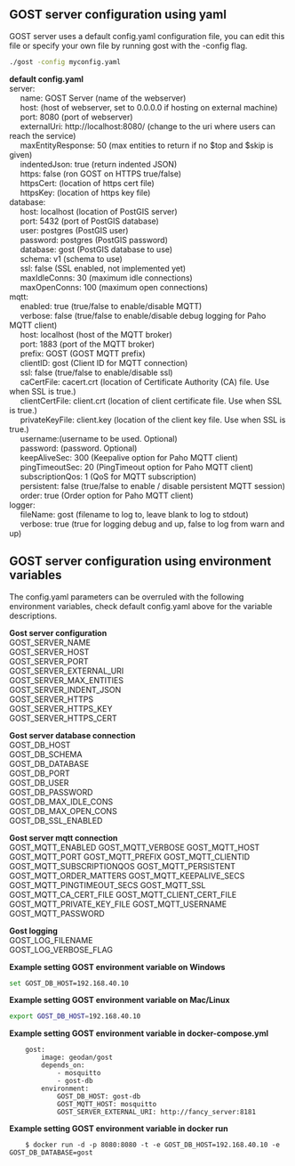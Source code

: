 ## GOST server configuration using yaml

GOST server uses a default config.yaml configuration file, you can edit this file or specify your own file by running gost with the -config flag. 

```sh
./gost -config myconfig.yaml
```

**default config.yaml**  
server: <br />
&nbsp;&nbsp;&nbsp;&nbsp;&nbsp;name: GOST Server (name of the webserver)<br />
&nbsp;&nbsp;&nbsp;&nbsp;&nbsp;host: (host of webserver, set to 0.0.0.0 if hosting on external machine)<br />
&nbsp;&nbsp;&nbsp;&nbsp;&nbsp;port: 8080 (port of webserver)<br />
&nbsp;&nbsp;&nbsp;&nbsp;&nbsp;externalUri: http://localhost:8080/ (change to the uri where users can reach the service)<br />
&nbsp;&nbsp;&nbsp;&nbsp;&nbsp;maxEntityResponse: 50 (max entities to return if no $top and $skip is given)<br />
&nbsp;&nbsp;&nbsp;&nbsp;&nbsp;indentedJson: true (return indented JSON)<br />
&nbsp;&nbsp;&nbsp;&nbsp;&nbsp;https: false (ron GOST on HTTPS true/false)<br />
&nbsp;&nbsp;&nbsp;&nbsp;&nbsp;httpsCert: (location of https cert file)<br />
&nbsp;&nbsp;&nbsp;&nbsp;&nbsp;httpsKey: (location of https key file)<br />
database:<br />
&nbsp;&nbsp;&nbsp;&nbsp;&nbsp;host: localhost (location of PostGIS server)<br />
&nbsp;&nbsp;&nbsp;&nbsp;&nbsp;port: 5432 (port of PostGIS database)<br />
&nbsp;&nbsp;&nbsp;&nbsp;&nbsp;user: postgres (PostGIS user)<br />
&nbsp;&nbsp;&nbsp;&nbsp;&nbsp;password: postgres (PostGIS password)<br />
&nbsp;&nbsp;&nbsp;&nbsp;&nbsp;database: gost (PostGIS database to use)<br />
&nbsp;&nbsp;&nbsp;&nbsp;&nbsp;schema: v1 (schema to use)<br />
&nbsp;&nbsp;&nbsp;&nbsp;&nbsp;ssl: false (SSL enabled, not implemented yet)<br />
&nbsp;&nbsp;&nbsp;&nbsp;&nbsp;maxIdleConns: 30 (maximum idle connections)<br />
&nbsp;&nbsp;&nbsp;&nbsp;&nbsp;maxOpenConns: 100 (maximum open connections)<br />
mqtt:<br />
&nbsp;&nbsp;&nbsp;&nbsp;&nbsp;enabled: true (true/false to enable/disable MQTT)<br />
&nbsp;&nbsp;&nbsp;&nbsp;&nbsp;verbose: false (true/false to enable/disable debug logging for Paho MQTT client)<br />
&nbsp;&nbsp;&nbsp;&nbsp;&nbsp;host: localhost (host of the MQTT broker)<br />
&nbsp;&nbsp;&nbsp;&nbsp;&nbsp;port: 1883 (port of the MQTT broker)<br />
&nbsp;&nbsp;&nbsp;&nbsp;&nbsp;prefix: GOST (GOST MQTT prefix)<br/>
&nbsp;&nbsp;&nbsp;&nbsp;&nbsp;clientID: gost (Client ID for MQTT connection)<br/>
&nbsp;&nbsp;&nbsp;&nbsp;&nbsp;ssl: false (true/false to enable/disable ssl)<br/>
&nbsp;&nbsp;&nbsp;&nbsp;&nbsp;caCertFile: cacert.crt (location of Certificate Authority (CA) file. Use when SSL is true.) <br/>
&nbsp;&nbsp;&nbsp;&nbsp;&nbsp;clientCertFile: client.crt (location of client certificate file. Use when SSL is true.) <br/>
&nbsp;&nbsp;&nbsp;&nbsp;&nbsp;privateKeyFile: client.key (location of the client key file. Use when SSL is true.)<br/>
&nbsp;&nbsp;&nbsp;&nbsp;&nbsp;username:(username to be used. Optional)<br/>
&nbsp;&nbsp;&nbsp;&nbsp;&nbsp;password: (password. Optional)<br/>
&nbsp;&nbsp;&nbsp;&nbsp;&nbsp;keepAliveSec: 300 (Keepalive option for Paho MQTT client)<br/>
&nbsp;&nbsp;&nbsp;&nbsp;&nbsp;pingTimeoutSec: 20 (PingTimeout option for Paho MQTT client)<br/>
&nbsp;&nbsp;&nbsp;&nbsp;&nbsp;subscriptionQos: 1 (QoS for MQTT subscription)<br/>
&nbsp;&nbsp;&nbsp;&nbsp;&nbsp;persistent: false (true/false to enable / disable persistent MQTT session)<br/>
&nbsp;&nbsp;&nbsp;&nbsp;&nbsp;order: true (Order option for Paho MQTT client)<br/>
logger:<br />
&nbsp;&nbsp;&nbsp;&nbsp;&nbsp;fileName: gost (filename to log to, leave blank to log to stdout)<br />
&nbsp;&nbsp;&nbsp;&nbsp;&nbsp;verbose: true (true for logging debug and up, false to log from warn and up)<br />

##  GOST server configuration using environment variables
The config.yaml parameters can be overruled with the following environment variables, check default config.yaml above for the variable descriptions.

**Gost server configuration**  
GOST_SERVER_NAME  
GOST_SERVER_HOST  
GOST_SERVER_PORT  
GOST_SERVER_EXTERNAL_URI  
GOST_SERVER_MAX_ENTITIES  
GOST_SERVER_INDENT_JSON  
GOST_SERVER_HTTPS  
GOST_SERVER_HTTPS_KEY  
GOST_SERVER_HTTPS_CERT  

**Gost server database connection**  
GOST_DB_HOST  
GOST_DB_SCHEMA  
GOST_DB_DATABASE  
GOST_DB_PORT  
GOST_DB_USER  
GOST_DB_PASSWORD  
GOST_DB_MAX_IDLE_CONS  
GOST_DB_MAX_OPEN_CONS  
GOST_DB_SSL_ENABLED

**Gost server mqtt connection**  
GOST_MQTT_ENABLED
GOST_MQTT_VERBOSE
GOST_MQTT_HOST  
GOST_MQTT_PORT
GOST_MQTT_PREFIX
GOST_MQTT_CLIENTID
GOST_MQTT_SUBSCRIPTIONQOS
GOST_MQTT_PERSISTENT
GOST_MQTT_ORDER_MATTERS
GOST_MQTT_KEEPALIVE_SECS
GOST_MQTT_PINGTIMEOUT_SECS
GOST_MQTT_SSL
GOST_MQTT_CA_CERT_FILE
GOST_MQTT_CLIENT_CERT_FILE
GOST_MQTT_PRIVATE_KEY_FILE
GOST_MQTT_USERNAME
GOST_MQTT_PASSWORD

**Gost logging**  
GOST_LOG_FILENAME  
GOST_LOG_VERBOSE_FLAG   

**Example setting GOST environment variable on Windows**

```sh
set GOST_DB_HOST=192.168.40.10
```

**Example setting GOST environment variable on Mac/Linux**

```sh
export GOST_DB_HOST=192.168.40.10
```

**Example setting GOST environment variable in docker-compose.yml**

```
    gost:
        image: geodan/gost
        depends_on:
            - mosquitto
            - gost-db
        environment:
            GOST_DB_HOST: gost-db
            GOST_MQTT_HOST: mosquitto
            GOST_SERVER_EXTERNAL_URI: http://fancy_server:8181
```

**Example setting GOST environment variable in docker run**

```
    $ docker run -d -p 8080:8080 -t -e GOST_DB_HOST=192.168.40.10 -e GOST_DB_DATABASE=gost
```
